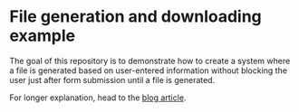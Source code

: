# File generation and downloading example

The goal of this repository is to demonstrate how to create a system where a file is generated based on user-entered information without blocking the user just after form submission until a file is generated.

For longer explanation, head to the [blog article](https://blog.charlesdesneuf.com/articles/generating-a-file-without-blocking-form-submission/?utm_medium=affiliate&utm_source=github&utm_campaign=github-repo-file-generation-experiment).